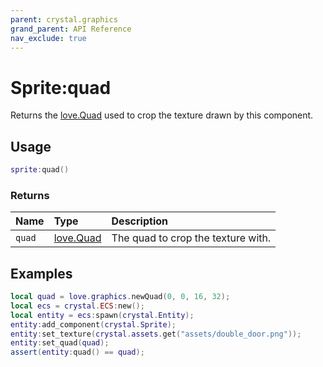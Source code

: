 ```yaml
---
parent: crystal.graphics
grand_parent: API Reference
nav_exclude: true
---
```


# Sprite:quad

Returns the [love.Quad](https://love2d.org/wiki/Quad) used to crop the texture drawn by this component.

## Usage

```lua
sprite:quad()
```

### Returns

| Name   | Type                                      | Description                        |
| :----- | :---------------------------------------- | :--------------------------------- |
| `quad` | [love.Quad](https://love2d.org/wiki/Quad) | The quad to crop the texture with. |

## Examples

```lua
local quad = love.graphics.newQuad(0, 0, 16, 32);
local ecs = crystal.ECS:new();
local entity = ecs:spawn(crystal.Entity);
entity:add_component(crystal.Sprite);
entity:set_texture(crystal.assets.get("assets/double_door.png"));
entity:set_quad(quad);
assert(entity:quad() == quad);
```
